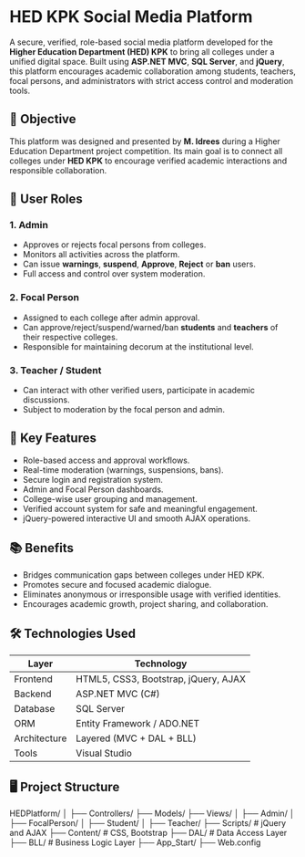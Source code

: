 # HED KPK Social Media Platform

A secure, verified, role-based social media platform developed for the **Higher Education Department (HED) KPK** to bring all colleges under a unified digital space. 
Built using **ASP.NET MVC**, **SQL Server**, and **jQuery**, this platform encourages academic collaboration among students, teachers, focal persons, 
and administrators with strict access control and moderation tools.
## 🎯 Objective
This platform was designed and presented by **M. Idrees** during a Higher Education Department project competition.
Its main goal is to connect all colleges under **HED KPK** to encourage verified academic interactions and responsible collaboration.
## 👥 User Roles
### 1. Admin
- Approves or rejects focal persons from colleges.
- Monitors all activities across the platform.
- Can issue **warnings**, **suspend**, **Approve**, **Reject** or **ban** users.
- Full access and control over system moderation.
### 2. Focal Person
- Assigned to each college after admin approval.
- Can approve/reject/suspend/warned/ban **students** and **teachers** of their respective colleges.
- Responsible for maintaining decorum at the institutional level.
### 3. Teacher / Student
- Can interact with other verified users, participate in academic discussions.
- Subject to moderation by the focal person and admin.
## 🌟 Key Features
- Role-based access and approval workflows.
- Real-time moderation (warnings, suspensions, bans).
- Secure login and registration system.
- Admin and Focal Person dashboards.
- College-wise user grouping and management.
- Verified account system for safe and meaningful engagement.
- jQuery-powered interactive UI and smooth AJAX operations.
## 📚 Benefits
- Bridges communication gaps between colleges under HED KPK.
- Promotes secure and focused academic dialogue.
- Eliminates anonymous or irresponsible usage with verified identities.
- Encourages academic growth, project sharing, and collaboration.
## 🛠️ Technologies Used
| Layer        | Technology            |
|--------------|------------------------|
| Frontend     | HTML5, CSS3, Bootstrap, jQuery, AJAX |
| Backend      | ASP.NET MVC (C#)       |
| Database     | SQL Server             |
| ORM          | Entity Framework / ADO.NET |
| Architecture | Layered (MVC + DAL + BLL) |
| Tools        | Visual Studio          |
## 🖥️ Project Structure
HEDPlatform/
│
├── Controllers/
├── Models/
├── Views/
│   ├── Admin/
│   ├── FocalPerson/
│   ├── Student/
│   ├── Teacher/
├── Scripts/       # jQuery and AJAX
├── Content/       # CSS, Bootstrap
├── DAL/           # Data Access Layer
├── BLL/           # Business Logic Layer
├── App_Start/
├── Web.config
